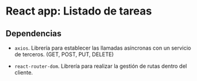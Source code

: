 # React app: Listado de tareas

## Dependencias

- `axios`. Librería para establecer las llamadas asíncronas con un servicio de terceros. (GET, POST, PUT, DELETE)

- `react-router-dom`. Librería para realizar la gestión de rutas dentro del cliente.